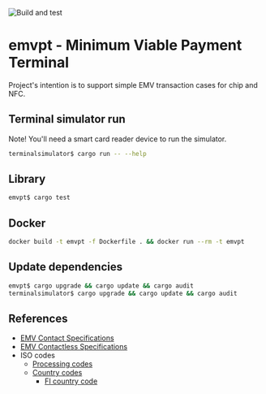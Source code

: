 ![Build and test](https://github.com/mrautio/emvpt/workflows/Docker%20Image%20CI/badge.svg)

# emvpt - Minimum Viable Payment Terminal

Project's intention is to support simple EMV transaction cases for chip and NFC.

## Terminal simulator run

Note! You'll need a smart card reader device to run the simulator.

```sh
terminalsimulator$ cargo run -- --help
```

## Library

```sh
emvpt$ cargo test
```

## Docker

```sh
docker build -t emvpt -f Dockerfile . && docker run --rm -t emvpt
```

## Update dependencies

```sh
emvpt$ cargo upgrade && cargo update && cargo audit
terminalsimulator$ cargo upgrade && cargo update && cargo audit
```

## References

* [EMV Contact Specifications](https://www.emvco.com/emv-technologies/contact/)
* [EMV Contactless Specifications](https://www.emvco.com/emv-technologies/contactless/)
* ISO codes
  * [Processing codes](http://www.fintrnmsgtool.com/iso-processing-code.html)
  * [Country codes](https://www.currency-iso.org/dam/downloads/lists/list_one.xml)
    * [FI country code](https://www.iso.org/obp/ui/#iso:code:3166:FI)
